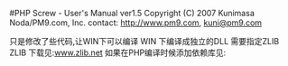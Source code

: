 #PHP Screw - User's Manual ver1.5
Copyright (C) 2007 Kunimasa Noda/PM9.com, Inc.
contact:  http://www.pm9.com,  kuni@pm9.com

只是修改了些代码,让WIN下可以编译
WIN 下编译成独立的DLL 需要指定ZLIB
ZLIB 下载见:www.zlib.net
如果在PHP编译时候添加依赖库见:


 
